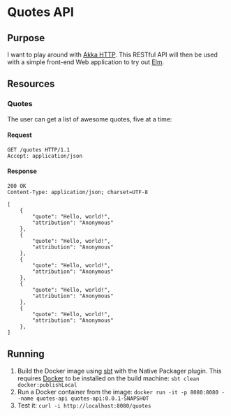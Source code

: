 Quotes API
==========

Purpose
-------

I want to play around with [Akka HTTP](http://doc.akka.io/docs/akka/2.4/scala/http/index.html).
This RESTful API will then be used with a simple front-end Web application to try out
[Elm](http://elm-lang.org/).

Resources
---------

### Quotes

The user can get a list of awesome quotes, five at a time:

#### Request

    GET /quotes HTTP/1.1
    Accept: application/json

#### Response

    200 OK
    Content-Type: application/json; charset=UTF-8
    
    [
        {
            "quote": "Hello, world!",
            "attribution": "Anonymous"
        },
        {
            "quote": "Hello, world!",
            "attribution": "Anonymous"
        },
        {
            "quote": "Hello, world!",
            "attribution": "Anonymous"
        },
        {
            "quote": "Hello, world!",
            "attribution": "Anonymous"
        },
        {
            "quote": "Hello, world!",
            "attribution": "Anonymous"
        },
    ]

Running
-------

1. Build the Docker image using [sbt](http://www.scala-sbt.org/) with the Native Packager
   plugin. This requires [Docker](https://www.docker.com/) to be installed on the
   build machine: `sbt clean docker:publishLocal`
2. Run a Docker container from the image:
   `docker run -it -p 8080:8080 --name quotes-api quotes-api:0.0.1-SNAPSHOT`
3. Test it: `curl -i http://localhost:8080/quotes`
